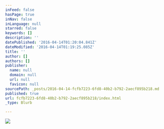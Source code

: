 ```yaml
---
inFeed: false
hasPage: true
inNav: false
inLanguage: null
starred: false
keywords: []
description: ''
datePublished: '2016-04-14T01:20:04.841Z'
dateModified: '2016-04-14T01:19:25.085Z'
title: ''
author: []
authors: []
publisher:
  name: null
  domain: null
  url: null
  favicon: null
sourcePath: _posts/2016-04-14-fcfb7223-6fd8-40b2-b792-2aecf895b218.md
published: true
url: fcfb7223-6fd8-40b2-b792-2aecf895b218/index.html
_type: Blurb

---
```

![](https://the-grid-user-content.s3-us-west-2.amazonaws.com/052a2908-a7bf-471a-96dc-8e1883041de0.png)